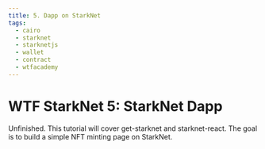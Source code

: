 ```yaml
---
title: 5. Dapp on StarkNet
tags:
  - cairo
  - starknet
  - starknetjs
  - wallet
  - contract
  - wtfacademy
---
```


# WTF StarkNet 5: StarkNet Dapp

Unfinished. This tutorial will cover get-starknet and starknet-react. The goal is to build a simple NFT minting page on StarkNet.
